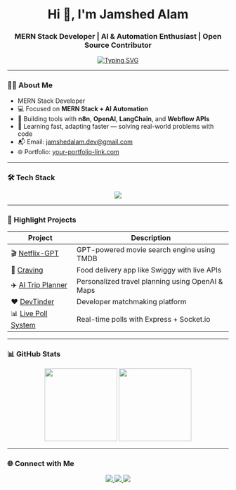 <h1 align="center">Hi 👋, I'm Jamshed Alam</h1>
<h3 align="center">MERN Stack Developer | AI & Automation Enthusiast | Open Source Contributor</h3>

<p align="center">
  <a href="https://github.com/jamshedalam">
    <img src="https://readme-typing-svg.herokuapp.com?font=Fira+Code&weight=500&size=20&duration=2000&pause=1000&color=36BCF7&center=true&vCenter=true&width=435&lines=Full-Stack+Web+Developer;AI+Tools+%7C+n8n+%7C+LangChain;Clean+Code+%7C+Open+Source+%7C+Problem+Solver" alt="Typing SVG" />
  </a>
</p>

---

### 👨‍💻 About Me

- MERN Stack Developer
- 💻 Focused on **MERN Stack + AI Automation**  
- 🤖 Building tools with **n8n**, **OpenAI**, **LangChain**, and **Webflow APIs**  
- 🧠 Learning fast, adapting faster — solving real-world problems with code  
- 📬 Email: [jamshedalam.dev@gmail.com](mailto:jamshedalam.dev@gmail.com)  
- 🌐 Portfolio: [your-portfolio-link.com](https://your-portfolio-link.com)

---

### 🛠 Tech Stack

<p align="center">
  <img src="https://skillicons.dev/icons?i=js,ts,react,next,nodejs,express,mongodb,tailwind,redux,git,vercel,figma,python,vscode" />
</p>

---

### 🚀 Highlight Projects

| Project | Description |
|--------|-------------|
| 🎬 [Netflix-GPT](https://github.com/jamshedalam/netflix-gpt) | GPT-powered movie search engine using TMDB |
| 🍴 [Craving](https://github.com/jamshedalam/craving) | Food delivery app like Swiggy with live APIs |
| ✈️ [AI Trip Planner](https://github.com/jamshedalam/ai-trip-planner) | Personalized travel planning using OpenAI & Maps |
| ❤️ [DevTinder](https://github.com/jamshedalam/devtinder) | Developer matchmaking platform |
| 📊 [Live Poll System](https://github.com/jamshedalam/poll-system) | Real-time polls with Express + Socket.io |

---

### 📊 GitHub Stats

<p align="center">
  <img src="https://github-readme-stats.vercel.app/api?username=jamshedalam&show_icons=true&theme=dark&hide_border=true" height="165" />
  <img src="https://github-readme-streak-stats.herokuapp.com?user=jamshedalam&theme=dark&hide_border=true" height="165" />
</p>

---

### 🌐 Connect with Me

<p align="center">
  <a href="https://linkedin.com/in/jamshedalam" target="_blank">
    <img src="https://img.shields.io/badge/LinkedIn-0A66C2?style=for-the-badge&logo=linkedin&logoColor=white" />
  </a>
  <a href="mailto:jamshedalam.dev@gmail.com">
    <img src="https://img.shields.io/badge/Gmail-D44638?style=for-the-badge&logo=gmail&logoColor=white" />
  </a>
  <a href="https://your-portfolio-link.com" target="_blank">
    <img src="https://img.shields.io/badge/Portfolio-121212?style=for-the-badge&logo=webflow&logoColor=white" />
  </a>
</p>
